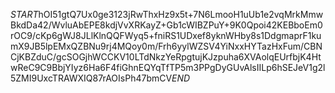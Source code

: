 $START$hOI51gtQ7Ux0ge3123jRwThxHz9x5t+7N6LmooH1uUb1e2vqMrkMmwBkdDa42/WvluAbEPE8kdjVvXRKayZ+Gb1cWIBZPuY+9K0Qpoi42KEBboEm0rOC9/cKp6gWJ8JLlKlnQQFWyq5+fniRS1UDxef8yknWHby8s1DdgmaprF1kumX9JB5lpEMxQZBNu9rj4MQoy0m/Frh6yylWZSV4YiNxxHYTazHxFum/CBNCjKBZduC/gcSOGjhWCCKV10LTdNkzYeRpgtujKJzpuha6XVAolqEUrfbjK4HtwReC9C9BbjYIyz6Ha6F4fiGhnEQYqTfTP5m3PPgDyGUvAlsIILp6hSEJeV1g2l5ZMI9UxcTRAWXIQ87rAOIsPh47bmCV$END$